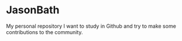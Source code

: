 # JasonBath
My personal repository
I want to study in Github and try to make some contributions to the community.
